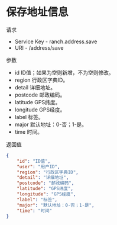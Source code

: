# 保存地址信息

请求
- Service Key - ranch.address.save
- URI - /address/save

参数
- id ID值；如果为空则新增，不为空则修改。
- region 行政区字典ID。
- detail 详细地址。
- postcode 邮政编码。
- latitude GPS纬度。
- longitude GPS经度。
- label 标签。
- major 默认地址：0-否；1-是。
- time 时间。

返回值
```json
{
    "id": "ID值",
    "user": "用户ID",
    "region": "行政区字典ID",
    "detail": "详细地址",
    "postcode": "邮政编码",
    "latitude": "GPS纬度",
    "longitude": "GPS经度",
    "label": "标签",
    "major": "默认地址：0-否；1-是",
    "time": "时间"
}
```
